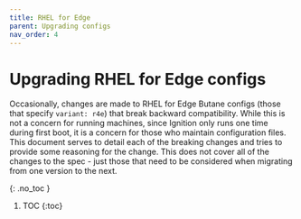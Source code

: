 ```yaml
---
title: RHEL for Edge
parent: Upgrading configs
nav_order: 4
---
```


# Upgrading RHEL for Edge configs

Occasionally, changes are made to RHEL for Edge Butane configs (those that specify `variant: r4e`) that break backward compatibility. While this is not a concern for running machines, since Ignition only runs one time during first boot, it is a concern for those who maintain configuration files. This document serves to detail each of the breaking changes and tries to provide some reasoning for the change. This does not cover all of the changes to the spec - just those that need to be considered when migrating from one version to the next.

{: .no_toc }

1. TOC
{:toc}
